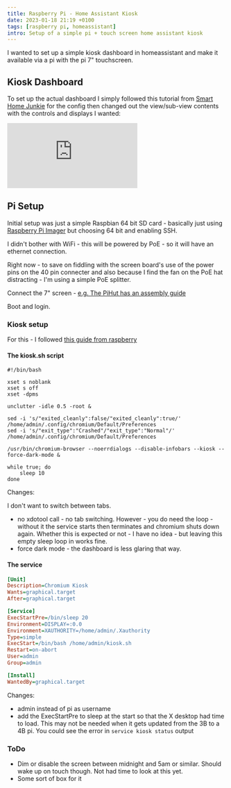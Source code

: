 ```yaml
---
title: Raspberry Pi - Home Assistant Kiosk
date: 2023-01-18 21:19 +0100
tags: [raspberry pi, homeassistant]
intro: Setup of a simple pi + touch screen home assistant kiosk
---
```


I wanted to set up a simple kiosk dashboard in homeassistant and make it available via a pi with the pi 7" touchscreen.

## Kiosk Dashboard

To set up the actual dashboard I simply followed this tutorial from [Smart Home Junkie](https://www.youtube.com/@SmartHomeJunkie) for the config then changed out the view/sub-view contents with the controls and displays I wanted:

<div class="ratio ratio-16x9">
    <iframe src="https://www.youtube.com/embed/G3lT4zgjER8" title="Kiosk Mode in Home Assistant – How To – The Right Way! - Smart Home Junkie" frameborder="0" allow="accelerometer; autoplay; clipboard-write; encrypted-media; gyroscope; picture-in-picture; web-share" allowfullscreen></iframe>
</div>

## Pi Setup

Initial setup was just a simple Raspbian 64 bit SD card - basically just using [Raspberry Pi Imager](https://www.raspberrypi.com/documentation/computers/getting-started.html) but choosing 64 bit and enabling SSH.

I didn't bother with WiFi - this will be powered by PoE - so it will have an ethernet connection.

Right now - to save on fiddling with the screen board's use of the power pins on the 40 pin connecter and also because I find the fan on the PoE hat distracting - I'm using a simple PoE splitter.

Connect the 7" screen - [e.g. The PiHut has an assembly guide](https://thepihut.com/blogs/raspberry-pi-tutorials/raspberry-pi-7-touch-screen-assembly-guide)

Boot and login.

### Kiosk setup

For this - I followed [this guide from raspberry](https://www.raspberrypi.com/tutorials/how-to-use-a-raspberry-pi-in-kiosk-mode/)

#### The kiosk.sh script

```shell
#!/bin/bash

xset s noblank
xset s off
xset -dpms

unclutter -idle 0.5 -root &

sed -i 's/"exited_cleanly":false/"exited_cleanly":true/' /home/admin/.config/chromium/Default/Preferences
sed -i 's/"exit_type":"Crashed"/"exit_type":"Normal"/' /home/admin/.config/chromium/Default/Preferences

/usr/bin/chromium-browser --noerrdialogs --disable-infobars --kiosk --force-dark-mode &

while true; do
	sleep 10
done
```

Changes:

I don't want to switch between tabs.

- no xdotool call - no tab switching. However - you do need the loop - without it the service starts then terminates and chromium shuts down again. Whether this is expected or not - I have no idea - but leaving this empty sleep loop in works fine.
- force dark mode - the dashboard is less glaring that way.

#### The service

```ini
[Unit]
Description=Chromium Kiosk
Wants=graphical.target
After=graphical.target

[Service]
ExecStartPre=/bin/sleep 20
Environment=DISPLAY=:0.0
Environment=XAUTHORITY=/home/admin/.Xauthority
Type=simple
ExecStart=/bin/bash /home/admin/kiosk.sh
Restart=on-abort
User=admin
Group=admin

[Install]
WantedBy=graphical.target
```

Changes:

- admin instead of pi as username
- add the ExecStartPre to sleep at the start so that the X desktop had time to load. This may not be needed when it gets updated from the 3B to a 4B pi. You could see the error in `service kiosk status` output

### ToDo

- Dim or disable the screen between midnight and 5am or similar. Should wake up on touch though. Not had time to look at this yet.
- Some sort of box for it

